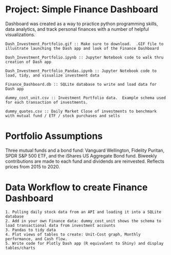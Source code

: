 # Project: Simple Finance Dashboard

Dashboard was created as a way to practice python programming skills, data analytics, and track personal finances with a number of helpful visualizations.

 	Dash_Investment_Portfolio.gif :: Make sure to download.  .GIF file to illustrate launching the Dash app and look of the Finance Dashboard
    
	Dash_Investment_Portfolio.ipynb :: Jupyter Notebook code to walk thru creation of Dash app
    
	Dash_Investment_Portfolio_Pandas.ipynb :: Jupyter Notebook code to load, tidy, and visualize investment data
    
	Finance_Dashboard.db :: SQLite database to write and load data for Dash app
    
	dummy_cost_unit.csv :: Investment Portfolio data.  Example schema used for each transaction of investments.
    
	dummy_quotes.csv :: Daily Market Close of investments to benchmark with mutual fund / ETF / stock purchases and sells
    
# Portfolio Assumptions    

Three mutual funds and a bond fund: Vanguard Wellington, Fidelity Puritan, SPDR S&P 500 ETF, and the iShares US Aggregate Bond fund.  Biweekly contributions are made to each fund and dividends are reinvested.  Reflects prices from 2015 to 2020.
    
# Data Workflow to create Finance Dashboard

    1. Pulling daily stock data from an API and loading it into a SQLite database
    2. Add in your own Finance data: dummy_cost_unit shows the schema to load transactional data from investment accounts
    3. Pandas to tidy data
    4. Plot views of tables to create: Unit-Cost graph, Monthly performance, and Cash flow.
    5. Write code for Plotly Dash app (R equivalent to Shiny) and display tables/charts
